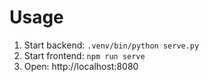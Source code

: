 # Usage
1. Start backend: `.venv/bin/python serve.py`
2. Start frontend: `npm run serve`
3. Open: http://localhost:8080
